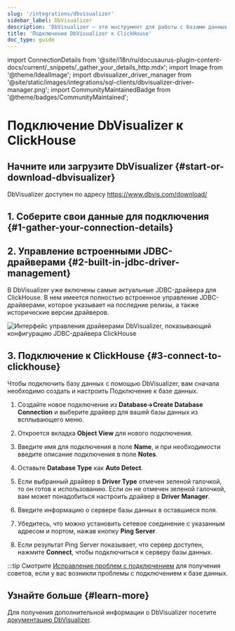 ```yaml
---
slug: '/integrations/dbvisualizer'
sidebar_label: DbVisualizer
description: 'DbVisualizer — это инструмент для работы с базами данных с расширенной'
title: 'Подключение DbVisualizer к ClickHouse'
doc_type: guide
---
```

import ConnectionDetails from '@site/i18n/ru/docusaurus-plugin-content-docs/current/_snippets/_gather_your_details_http.mdx';
import Image from '@theme/IdealImage';
import dbvisualizer_driver_manager from '@site/static/images/integrations/sql-clients/dbvisualizer-driver-manager.png';
import CommunityMaintainedBadge from '@theme/badges/CommunityMaintained';


# Подключение DbVisualizer к ClickHouse

<CommunityMaintainedBadge/>

## Начните или загрузите DbVisualizer {#start-or-download-dbvisualizer}

DbVisualizer доступен по адресу https://www.dbvis.com/download/

## 1. Соберите свои данные для подключения {#1-gather-your-connection-details}

<ConnectionDetails />

## 2. Управление встроенными JDBC-драйверами {#2-built-in-jdbc-driver-management}

В DbVisualizer уже включены самые актуальные JDBC-драйвера для ClickHouse. В нем имеется полностью встроенное управление JDBC-драйверами, которое указывает на последние релизы, а также исторические версии драйверов.

<Image img={dbvisualizer_driver_manager} size="lg" border alt="Интерфейс управления драйверами DbVisualizer, показывающий конфигурацию JDBC-драйвера ClickHouse" />

## 3. Подключение к ClickHouse {#3-connect-to-clickhouse}

Чтобы подключить базу данных с помощью DbVisualizer, вам сначала необходимо создать и настроить Подключение к базе данных.

1. Создайте новое подключение из **Database->Create Database Connection** и выберите драйвер для вашей базы данных из всплывающего меню.

2. Откроется вкладка **Object View** для нового подключения.

3. Введите имя для подключения в поле **Name**, и при необходимости введите описание подключения в поле **Notes**.

4. Оставьте **Database Type** как **Auto Detect**.

5. Если выбранный драйвер в **Driver Type** отмечен зеленой галочкой, то он готов к использованию. Если он не отмечен зеленой галочкой, вам может понадобиться настроить драйвер в **Driver Manager**.

6. Введите информацию о сервере базы данных в оставшиеся поля.

7. Убедитесь, что можно установить сетевое соединение с указанным адресом и портом, нажав кнопку **Ping Server**.

8. Если результат Ping Server показывает, что сервер доступен, нажмите **Connect**, чтобы подключиться к серверу базы данных.

:::tip
Смотрите [Исправление проблем с подключением](https://www.dbvis.com/docs/ug/troubleshooting/fixing-connection-issues/) для получения советов, если у вас возникли проблемы с подключением к базе данных.

## Узнайте больше {#learn-more}

Для получения дополнительной информации о DbVisualizer посетите [документацию DbVisualizer](https://www.dbvis.com/docs/ug/).